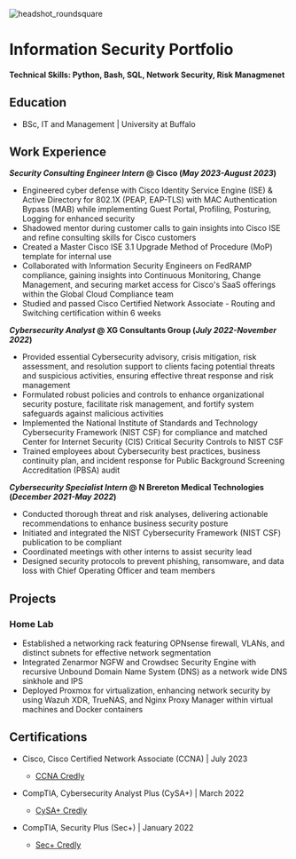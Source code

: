 ![headshot_roundsquare](https://github.com/NokiGuard/NokiGuard.github.io/assets/149091263/3dade5cf-ebc9-4ab7-83c1-9a9db545faf2)

# Information Security Portfolio

#### Technical Skills: Python, Bash, SQL, Network Security, Risk Managmenet

## Education
- BSc, IT and Management | University at Buffalo							       		

## Work Experience
**_Security Consulting Engineer Intern_ @ Cisco (_May 2023-August 2023_)**
- Engineered cyber defense with Cisco Identity Service Engine (ISE) & Active Directory for 802.1X (PEAP, EAP-TLS) with MAC Authentication Bypass (MAB) while implementing Guest Portal, Profiling, Posturing, Logging for enhanced security
- Shadowed mentor during customer calls to gain insights into Cisco ISE and refine consulting skills for Cisco customers
- Created a Master Cisco ISE 3.1 Upgrade Method of Procedure (MoP) template for internal use
- Collaborated with Information Security Engineers on FedRAMP compliance, gaining insights into Continuous Monitoring, Change Management, and securing market access for Cisco's SaaS offerings within the Global Cloud Compliance team
- Studied and passed Cisco Certified Network Associate - Routing and Switching certification within 6 weeks

**_Cybersecurity Analyst_ @ XG Consultants Group (_July 2022-November 2022_)**
- Provided essential Cybersecurity advisory, crisis mitigation, risk assessment, and resolution support to clients facing potential threats and suspicious activities, ensuring effective threat response and risk management
- Formulated robust policies and controls to enhance organizational security posture, facilitate risk management, and fortify system safeguards against malicious activities
- Implemented the National Institute of Standards and Technology Cybersecurity Framework (NIST CSF) for compliance and matched Center for Internet Security (CIS) Critical Security Controls to NIST CSF
- Trained employees about Cybersecurity best practices, business continuity plan, and incident response for Public Background Screening Accreditation (PBSA) audit

**_Cybersecurity Specialist Intern_ @ N Brereton Medical Technologies (_December 2021-May 2022_)**
- Conducted thorough threat and risk analyses, delivering actionable recommendations to enhance business security posture
- Initiated and integrated the NIST Cybersecurity Framework (NIST CSF) publication to be compliant
- Coordinated meetings with other interns to assist security lead
- Designed security protocols to prevent phishing, ransomware, and data loss with Chief Operating Officer and team members

## Projects
### Home Lab
- Established a networking rack featuring OPNsense firewall, VLANs, and distinct subnets for effective network segmentation
- Integrated Zenarmor NGFW and Crowdsec Security Engine with recursive Unbound Domain Name System (DNS) as a network wide DNS sinkhole and IPS
- Deployed Proxmox for virtualization, enhancing network security by using Wazuh XDR, TrueNAS, and Nginx Proxy Manager within virtual machines and Docker containers


## Certifications
- Cisco, Cisco Certified Network Associate (CCNA)  | July 2023
  - [CCNA Credly](https://www.credly.com/badges/2bd64447-680a-43f6-a6db-5db4a6b2bbd8/public_url)
  
- CompTIA, Cybersecurity Analyst Plus (CySA+)  | March 2022
  - [CySA+ Credly](https://www.credly.com/badges/d264da66-b303-4c67-bc12-b66797641b2c/public_url)

- CompTIA, Security Plus (Sec+)  | January 2022
  - [Sec+ Credly](https://www.credly.com/badges/0af8fcb4-6c2e-458d-8063-cd8d1d801209/public_url) 

